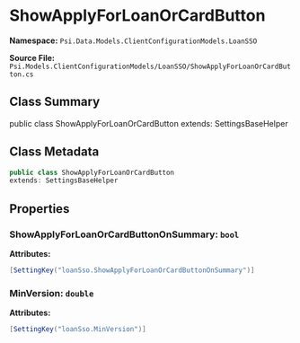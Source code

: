 # ShowApplyForLoanOrCardButton

**Namespace:** `Psi.Data.Models.ClientConfigurationModels.LoanSSO`

**Source File:** `Psi.Models.ClientConfigurationModels/LoanSSO/ShowApplyForLoanOrCardButton.cs`

## Class Summary

public class ShowApplyForLoanOrCardButton
extends: SettingsBaseHelper

## Class Metadata

```typescript
public class ShowApplyForLoanOrCardButton
extends: SettingsBaseHelper
```

## Properties

### ShowApplyForLoanOrCardButtonOnSummary: `bool`

**Attributes:**
```csharp
[SettingKey("loanSso.ShowApplyForLoanOrCardButtonOnSummary")]
```

### MinVersion: `double`

**Attributes:**
```csharp
[SettingKey("loanSso.MinVersion")]
```
